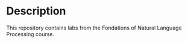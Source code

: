 # Description

This repository contains labs from the Fondations of Natural Language Processing course.
